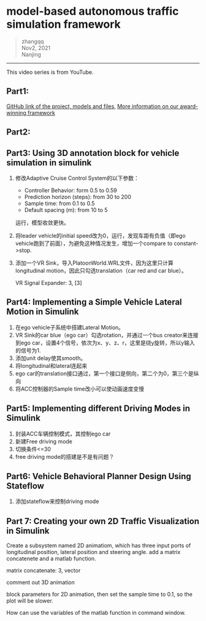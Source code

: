# model-based autonomous traffic simulation framework

>zhangqq  
>Nov2, 2021  
>Nanjing
---

This video series is from YouTube.

## Part1: 
[GitHub link of the project, models and files](https://github.com/MustafaSaraoglu/AutonomousVehicleModeling),
[More information on our award-winning framework](https://mobatsim.com/)


## Part2: 
## Part3: Using 3D annotation block for vehicle simulation in simulink
1. 修改Adaptive Cruise Control System的以下参数：
    - Controller Behavior: form 0.5 to 0.59
    - Prediction horizon (steps): from 30 to 200
    - Sample time: from 0.1 to 0.5
    - Default spacing (m): from 10 to 5

    运行，模型收敛更快。

2. 将leader vehicle的initial speed改为0，运行，发现车距有负值（即ego vehicle跑到了前面），为避免这种情况发生，增加一个compare to constant->stop.

3. 添加一个VR Sink，导入PlatoonWorld.WRL文件，因为这里只计算longitudinal motion，因此只勾选translation（car red and car blue）。

    VR Signal Expander: 3, \[3]
    
    
## Part4: Implementing a Simple Vehicle Lateral Motion in Simulink
1. 在ego vehicle子系统中搭建Lateral Motion。
2. VR Sink的car blue（ego car）勾选rotation，并通过一个bus creator来连接到ego car，设置4个信号，依次为x、y、z、r，这里是绕y旋转，所以y输入的信号为1.
3. 添加unit delay使其smooth。
4. 将longitudinal和lateral连起来
5. ego car的translation接口通过，第一个接口是侧向，第二个为0，第三个是纵向
6. 将ACC控制器的Sample time改小可以使动画速度变慢


## Part5: Implementing different Driving Modes in Simulink
1. 封装ACC车辆控制模式，其控制ego car
2. 新建Free driving mode
3. 切换条件<=30
4. free driving mode的搭建是不是有问题？

## Part6: Vehicle Behavioral Planner Design Using Stateflow
1. 添加stateflow来控制driving mode

## Part 7: Creating your own 2D Traffic Visualization in Simulink
Create a subsystem named 2D animatiom, which has three input ports of longitudinal position, lateral position and steering angle. add a matrix concatenete and a matlab function.

matrix concatenate: 3, vector

comment out 3D animation

block parameters for 2D animation, then set the sample time to 0.1, so the plot will be slower.

How can use the variables of the matlab function in command window.


